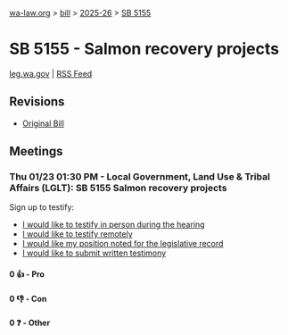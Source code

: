 [wa-law.org](/) > [bill](/bill/) > [2025-26](/bill/2025-26/) > [SB 5155](/bill/2025-26/sb/5155/)

# SB 5155 - Salmon recovery projects
[leg.wa.gov](https://app.leg.wa.gov/billsummary?BillNumber=5155&Year=2025&Initiative=false) | [RSS Feed](./rss.xml)

## Revisions
* [Original Bill](1/)

## Meetings
### Thu 01/23 01:30 PM - Local Government, Land Use & Tribal Affairs (LGLT): SB 5155 Salmon recovery projects
Sign up to testify:
* [I would like to testify in person during the hearing](https://app.leg.wa.gov/csi/Testifier/Add?chamber=House&mId=32448&aId=161845&caId=24934&tId=1)
* [I would like to testify remotely](https://app.leg.wa.gov/csi/Testifier/Add?chamber=House&mId=32448&aId=161845&caId=24934&tId=2)
* [I would like my position noted for the legislative record](https://app.leg.wa.gov/csi/Testifier/Add?chamber=House&mId=32448&aId=161845&caId=24934&tId=3)
* [I would like to submit written testimony](https://app.leg.wa.gov/csi/Testifier/Add?chamber=House&mId=32448&aId=161845&caId=24934&tId=4)

#### 0 👍 - Pro

#### 0 👎 - Con

#### 0 ❓ - Other
